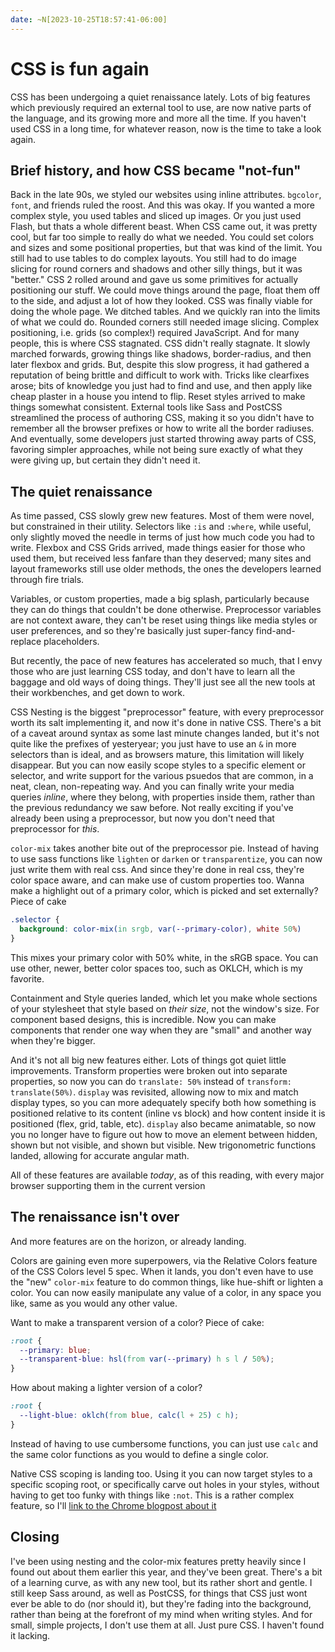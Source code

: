 ```yaml
---
date: ~N[2023-10-25T18:57:41-06:00]
---
```


# CSS is fun again

CSS has been undergoing a quiet renaissance lately. Lots of big features which previously required an external tool to use, are now native parts of the language, and its growing more and more all the time. If you haven't used CSS in a long time, for whatever reason, now is the time to take a look again.

## Brief history, and how CSS became "not-fun"

Back in the late 90s, we styled our websites using inline attributes. `bgcolor`, `font`, and friends ruled the roost. And this was okay. If you wanted a more complex style, you used tables and sliced up images. Or you just used Flash, but thats a whole different beast. When CSS came out, it was pretty cool, but far too simple to really do what we needed. You could set colors and sizes and some positional properties, but that was kind of the limit. You still had to use tables to do complex layouts. You still had to do image slicing for round corners and shadows and other silly things, but it was "better." CSS 2 rolled around and gave us some primitives for actually positioning our stuff. We could move things around the page, float them off to the side, and adjust a lot of how they looked. CSS was finally viable for doing the whole page. We ditched tables. And we quickly ran into the limits of what we could do. Rounded corners still needed image slicing. Complex positioning, i.e. grids (so complex!) required JavaScript. And for many people, this is where CSS stagnated.
CSS didn't really stagnate. It slowly marched forwards, growing things like shadows, border-radius, and then later flexbox and grids. But, despite this slow progress, it had gathered a reputation of being brittle and difficult to work with. Tricks like clearfixes arose; bits of knowledge you just had to find and use, and then apply like cheap plaster in a house you intend to flip. Reset styles arrived to make things somewhat consistent. External tools like Sass and PostCSS streamlined the process of authoring CSS, making it so you didn't have to remember all the browser prefixes or how to write all the border radiuses. And eventually, some developers just started throwing away parts of CSS, favoring simpler approaches, while not being sure exactly of what they were giving up, but certain they didn't need it.

## The quiet renaissance

As time passed, CSS slowly grew new features. Most of them were novel, but constrained in their utility. Selectors like `:is` and `:where`, while useful, only slightly moved the needle in terms of just how much code you had to write. Flexbox and CSS Grids arrived, made things easier for those who used them, but received less fanfare than they deserved; many sites and layout frameworks still use older methods, the ones the developers learned through fire trials.

Variables, or custom properties, made a big splash, particularly because they can do things that couldn't be done otherwise. Preprocessor variables are not context aware, they can't be reset using things like media styles or user preferences, and so they're basically just super-fancy find-and-replace placeholders.

But recently, the pace of new features has accelerated so much, that I envy those who are just learning CSS today, and don't have to learn all the baggage and old ways of doing things. They'll just see all the new tools at their workbenches, and get down to work.

CSS Nesting is the biggest "preprocessor" feature, with every preprocessor worth its salt implementing it, and now it's done in native CSS. There's a bit of a caveat around syntax as some last minute changes landed, but it's not quite like the prefixes of yesteryear; you just have to use an `&` in more selectors than is ideal, and as browsers mature, this limitation will likely disappear. But you can now easily scope styles to a specific element or selector, and write support for the various psuedos that are common, in a neat, clean, non-repeating way. And you can finally write your media queries _inline_, where they belong, with properties inside them, rather than the previous redundancy we saw before. Not really exciting if you've already been using a preprocessor, but now you don't need that preprocessor for _this_.

`color-mix` takes another bite out of the preprocessor pie. Instead of having to use sass functions like `lighten` or `darken` or `transparentize`, you can now just write them with real css. And since they're done in real css, they're color space aware, and can make use of custom properties too. Wanna make a highlight out of a primary color, which is picked and set externally? Piece of cake

```css
.selector {
  background: color-mix(in srgb, var(--primary-color), white 50%)
}
```

This mixes your primary color with 50% white, in the sRGB space. You can use other, newer, better color spaces too, such as OKLCH, which is my favorite.

Containment and Style queries landed, which let you make whole sections of your stylesheet that style based on _their size_, not the window's size. For component based designs, this is incredible. Now you can make components that render one way when they are "small" and another way when they're bigger.

And it's not all big new features either. Lots of things got quiet little improvements. Transform properties were broken out into separate properties, so now you can do `translate: 50%` instead of `transform: translate(50%)`. `display` was revisited, allowing now to mix and match display types, so you can more adequately specify both how something is positioned relative to its content (inline vs block) and how content inside it is positioned (flex, grid, table, etc). `display` also became animatable, so now you no longer have to figure out how to move an element between hidden, shown but not visible, and shown but visible. New trigonometric functions landed, allowing for accurate angular math.

All of these features are available _today_, as of this reading, with every major browser supporting them in the current version

## The renaissance isn't over

And more features are on the horizon, or already landing.

Colors are gaining even more superpowers, via the Relative Colors feature of the CSS Colors level 5 spec. When it lands, you don't even have to use the "new" `color-mix` feature to do common things, like hue-shift or lighten a color. You can now easily manipulate any value of a color, in any space you like, same as you would any other value.

Want to make a transparent version of a color? Piece of cake:

```css
:root {
  --primary: blue;
  --transparent-blue: hsl(from var(--primary) h s l / 50%);
}
```

How about making a lighter version of a color?

```css
:root {
  --light-blue: oklch(from blue, calc(l + 25) c h);
}
```

Instead of having to use cumbersome functions, you can just use `calc` and the same color functions as you would to define a single color.

Native CSS scoping is landing too. Using it you can now target styles to a specific scoping root, or specifically carve out holes in your styles, without having to get too funky with things like `:not`. This is a rather complex feature, so I'll [link to the Chrome blogpost about it](https://developer.chrome.com/blog/new-in-chrome-118/#css-scope)

## Closing

I've been using nesting and the color-mix features pretty heavily since I found out about them earlier this year, and they've been great. There's a bit of a learning curve, as with any new tool, but its rather short and gentle. I still keep Sass around, as well as PostCSS, for things that CSS just wont ever be able to do (nor should it), but they're fading into the background, rather than being at the forefront of my mind when writing styles.
And for small, simple projects, I don't use them at all. Just pure CSS. I haven't found it lacking.
